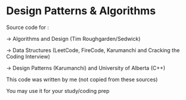 # Design Patterns & Algorithms

Source code for  : 

-> Algorithms and Design (Tim Roughgarden/Sedwick)

-> Data Structures (LeetCode, FireCode, Karumanchi and Cracking the Coding Interview) 

-> Design Patterns (Karumanchi) and University of Alberta (C++)

This code was written by me (not copied from these sources) 

You may use it for your study/coding prep 
